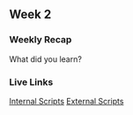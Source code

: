 ## Week 2

### Weekly Recap

What did you learn?

### Live Links

[Internal Scripts](https://chandlerh7.github.io/VSCode/week-2/index.html)
[External Scripts](https://chandlerh7.github.io/VSCode/week-2/week-2\pumpkinpatch.html)